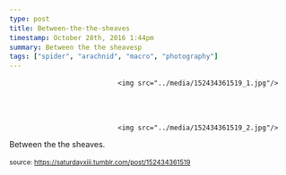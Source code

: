 ```yaml
---
type: post
title: Between-the-the-sheaves
timestamp: October 28th, 2016 1:44pm
summary: Between the the sheavesp 
tags: ["spider", "arachnid", "macro", "photography"]
---
```



                               <img src="../media/152434361519_1.jpg"/>
                           

                                                                                                                           

                               <img src="../media/152434361519_2.jpg"/>
                           

                                                                                                                      
Between the the sheaves.
 
                                    
                
                
                
                
                                
<small>source: https://saturdayxiii.tumblr.com/post/152434361519</small>